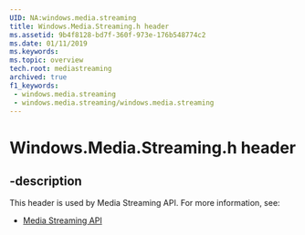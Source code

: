 ```yaml
---
UID: NA:windows.media.streaming
title: Windows.Media.Streaming.h header
ms.assetid: 9b4f8128-bd7f-360f-973e-176b548774c2
ms.date: 01/11/2019
ms.keywords: 
ms.topic: overview
tech.root: mediastreaming
archived: true
f1_keywords:
 - windows.media.streaming
 - windows.media.streaming/windows.media.streaming
---
```


# Windows.Media.Streaming.h header


## -description

This header is used by Media Streaming API. For more information, see:

- [Media Streaming API](../_mediastreaming/index.md)

